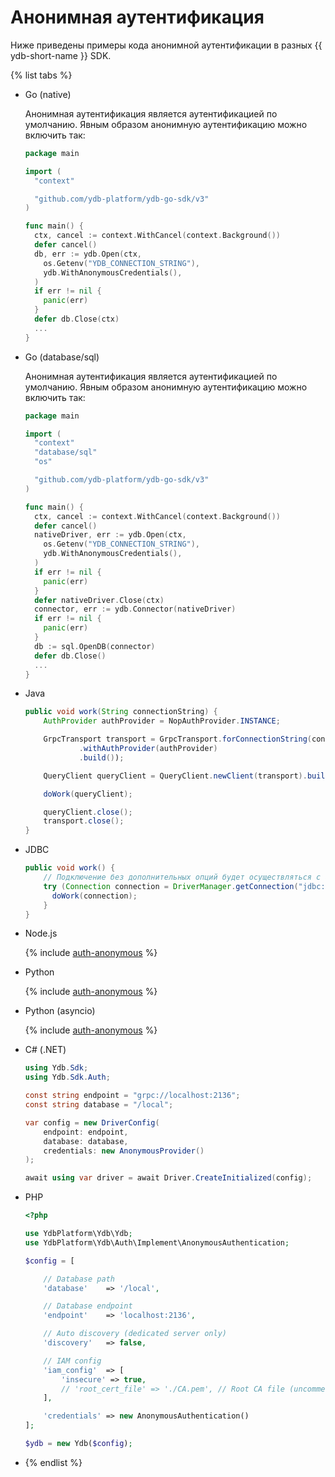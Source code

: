 # Анонимная аутентификация

<!-- markdownlint-disable blanks-around-fences -->

Ниже приведены примеры кода анонимной аутентификации в разных {{ ydb-short-name }} SDK.

{% list tabs %}

- Go (native)

  Анонимная аутентификация является аутентификацией по умолчанию.
  Явным образом анонимную аутентификацию можно включить так:

  ```go
  package main

  import (
    "context"

    "github.com/ydb-platform/ydb-go-sdk/v3"
  )

  func main() {
    ctx, cancel := context.WithCancel(context.Background())
    defer cancel()
    db, err := ydb.Open(ctx,
      os.Getenv("YDB_CONNECTION_STRING"),
      ydb.WithAnonymousCredentials(),
    )
    if err != nil {
      panic(err)
    }
    defer db.Close(ctx)
    ...
  }
  ```

- Go (database/sql)

  Анонимная аутентификация является аутентификацией по умолчанию.
  Явным образом анонимную аутентификацию можно включить так:

  ```go
  package main

  import (
    "context"
    "database/sql"
    "os"

    "github.com/ydb-platform/ydb-go-sdk/v3"
  )

  func main() {
    ctx, cancel := context.WithCancel(context.Background())
    defer cancel()
    nativeDriver, err := ydb.Open(ctx,
      os.Getenv("YDB_CONNECTION_STRING"),
      ydb.WithAnonymousCredentials(),
    )
    if err != nil {
      panic(err)
    }
    defer nativeDriver.Close(ctx)
    connector, err := ydb.Connector(nativeDriver)
    if err != nil {
      panic(err)
    }
    db := sql.OpenDB(connector)
    defer db.Close()
    ...
  }
  ```

- Java

  ```java
  public void work(String connectionString) {
      AuthProvider authProvider = NopAuthProvider.INSTANCE;

      GrpcTransport transport = GrpcTransport.forConnectionString(connectionString)
              .withAuthProvider(authProvider)
              .build());

      QueryClient queryClient = QueryClient.newClient(transport).build();

      doWork(queryClient);

      queryClient.close();
      transport.close();
  }
  ```

- JDBC

  ```java
  public void work() {
      // Подключение без дополнительных опций будет осуществляться с анонимной аутентификацией
      try (Connection connection = DriverManager.getConnection("jdbc:ydb:grpc://localhost:2136/local")) {
        doWork(connection);
      }
  }
  ```

- Node.js

  {% include [auth-anonymous](../../_includes/nodejs/auth-anonymous.md) %}

- Python

  {% include [auth-anonymous](../../_includes/python/auth-anonymous.md) %}

- Python (asyncio)

  {% include [auth-anonymous](../../_includes/python/async/auth-anonymous.md) %}

- C# (.NET)

  ```C#
  using Ydb.Sdk;
  using Ydb.Sdk.Auth;

  const string endpoint = "grpc://localhost:2136";
  const string database = "/local";

  var config = new DriverConfig(
      endpoint: endpoint,
      database: database,
      credentials: new AnonymousProvider()
  );

  await using var driver = await Driver.CreateInitialized(config);
  ```

- PHP

  ```php
  <?php

  use YdbPlatform\Ydb\Ydb;
  use YdbPlatform\Ydb\Auth\Implement\AnonymousAuthentication;

  $config = [

      // Database path
      'database'    => '/local',

      // Database endpoint
      'endpoint'    => 'localhost:2136',

      // Auto discovery (dedicated server only)
      'discovery'   => false,

      // IAM config
      'iam_config'  => [
          'insecure' => true,
          // 'root_cert_file' => './CA.pem', // Root CA file (uncomment for dedicated server)
      ],

      'credentials' => new AnonymousAuthentication()
  ];

  $ydb = new Ydb($config);
  ```

- {% endlist %}

